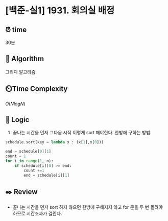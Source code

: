 # [백준-실1] 1931. 회의실 배정
 
## ⏰  **time**

30분

## :pushpin: **Algorithm**

그리디 알고리즘

## ⏲️**Time Complexity**

$O(NlogN)$

## :round_pushpin: **Logic**
1. 끝나는 시간을 먼저 그다음 시작 이렇게 sort 해야한다. 한방에 구하는 방법.
```python
schedule.sort(key = lambda x : (x[1],x[0]))

end = schedule[0][1]
count = 1
for i in range(1, n):
    if schedule[i][0] >= end:
        count +=1
        end = schedule[i][1]
```

## :black_nib: **Review**
- 끝나는 시간을 먼저 sort 하지 않으면 한방에 구해지지 않고 for 문을 두 번 돌려야 하므로 시간초과가 걸린다.
